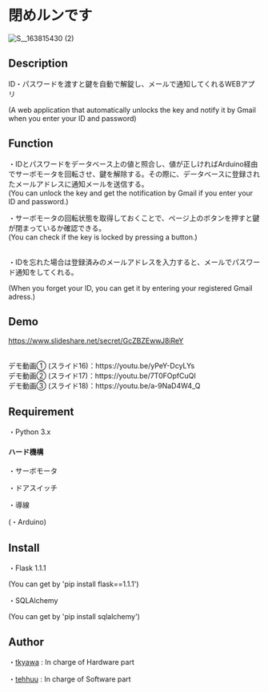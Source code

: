 閉めルンです
====

![S__163815430 (2)](https://user-images.githubusercontent.com/48121881/77843198-d1336300-71d5-11ea-8d9c-aa0ea4339d8f.jpg)

## Description

ID・パスワードを渡すと鍵を自動で解錠し、メールで通知してくれるWEBアプリ

(A web application that automatically unlocks the key and notify it by Gmail when you enter your ID and password)

## Function

・IDとパスワードをデータベース上の値と照合し、値が正しければArduino経由でサーボモータを回転させ、鍵を解除する。その際に、データベースに登録されたメールアドレスに通知メールを送信する。
<br>
(You can unlock the key and get the notification by Gmail if you enter your ID and password.)
<br>

・サーボモータの回転状態を取得しておくことで、ページ上のボタンを押すと鍵が閉まっているか確認できる。
<br>
(You can check if the key is locked by pressing a button.)

<br>
・IDを忘れた場合は登録済みのメールアドレスを入力すると、メールでパスワード通知をしてくれる。

(When you forget your ID, you can get it by entering your registered Gmail adress.)

## Demo

https://www.slideshare.net/secret/GcZBZEwwJ8iReY

<br>
デモ動画① (スライド16)：https://youtu.be/yPeY-DcyLYs
<br>
デモ動画② (スライド17)：https://youtu.be/7T0FOpfCuQI
<br>
デモ動画③ (スライド18)：https://youtu.be/a-9NaD4W4_Q

## Requirement

・Python 3.x

#### ハード機構
・サーボモータ

・ドアスイッチ

・導線

(・Arduino)

## Install

・Flask 1.1.1

(You can get by 'pip install flask==1.1.1')

・SQLAlchemy

(You can get by 'pip install sqlalchemy')

## Author

・[tkyawa](https://github.com/tkyawa) : In charge of Hardware part

・[tehhuu](https://github.com/tehhuu) : In charge of Software part
